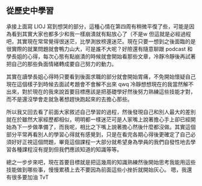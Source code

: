 ## 從歷史中學習
承接上面寫 LIOJ 寫到想哭的部分，這種心情在第四周有稍微平復了些，可能是因為看到其實大家也都多少和我一樣崩潰就有點放心了（不是w
但這就是必經過程吧，其實現在常常覺得很迷茫，比學測放榜還迷茫。現在只要一想到之後面臨的是很實際的就業問題就會鴨力山大，可是誰不大呢？好險還有隨意聊跟 podcast 和學長姐的心得，每次心態有點崩潰的時候就會開始看那些文章，冷靜冷靜後再試著把自己的那些負面情緒轉成要自己努力的動力。

其實在讀學長姐心得時只要看到後面求職的部分就會開始胃痛，不免開始懷疑自己現在這個樣子到時候去面試考題會不會解不出來 qwq 
冷靜想想現在的我當然解不出來，對於現在的我來說首要目標應該是把基礎學好然後努力熟練這些技能才對，而不是還沒學會走就急著想趕快跑起來的去擔心那些。

所以我又回去看了前面大家敘述自己學習的過程，然後發現自己和別人最大的差別就在於雖然大家經歷都相似，明明都一樣迷茫可是人家嘴上說著擔心手上卻已經開始為下一步做準備了，而我呢，相比之下嘴上說著擔心然後什麼都沒做。其實這個部分平常再看別人的學習心得就有感覺到，只是在看完各期心得後更確定了自己必須好好正視這個問題，畢竟這個課程一大部分就希望身為學員的我們自發性地去學習各種課程沒有提到但我們應該知道的知識等等。

總之一步步來吧，現在首要目標就是把這幾周的知識熟練然後開始思考我能用這些技能做到哪些事，慢慢累積上去不要因為前面這些小挫折就開始灰心。
嗯，我還有很多要加油 TvT